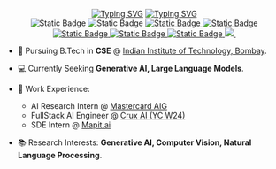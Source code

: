 <p align="center">
<a href="https://github.com/ravindramohith">
<a href="https://git.io/typing-svg"><img src="https://readme-typing-svg.demolab.com?font=Monaco&weight=900&size=30&duration=1&pause=0&color=fd2155&center=true&vCenter=true&repeat=false&width=435&lines=Hi%2C+I'm+Ravindra+Mohith" alt="Typing SVG" /></a>
<a href="https://git.io/typing-svg"><img src="https://readme-typing-svg.demolab.com?font=Monaco&weight=1000&duration=900&pause=500&color=08FDD8&center=true&vCenter=true&random=true&width=435&lines=FullStack+Developer;Competetive+Programmer;Gen+AI+Engineer;Large+Language+Models;Computer+Vision;Natural+Language+Processing" alt="Typing SVG" /></a>
</a>

<br/>

<img alt="Static Badge" src="https://img.shields.io/badge/AI-CV-red?style=flat-square&logo=googledocs&logoColor=white">
<img alt="Static Badge" src="https://img.shields.io/badge/SDE-CV-red?style=flat-square&logo=googledocs&logoColor=white">

<a href="mailto:ravindramohith@gmail.com">
    <img alt="Static Badge" src="https://img.shields.io/badge/Email-red?style=flat-square&logo=gmail&logoColor=white&logoSize=auto">
</a>
<a href="https://www.linkedin.com/in/ravindra-mohith/">
    <img alt="Static Badge" src="https://img.shields.io/badge/Linkedin-blue?style=flat-square&logo=linkedin&logoColor=white&logoSize=auto">
</a>
<a href="https://github.com/ravindramohith">
    <img alt="Static Badge" src="https://img.shields.io/badge/Github-black?style=flat-square&logo=github&logoColor=white">
</a>
<a href="https://ravindramohith.netlify.app/">
    <img alt="Static Badge" src="https://img.shields.io/badge/Website-8A2BE2?style=flat-square&logo=webauthn&logoColor=white&logoSize=auto">
</a>
<a href="https://leetcode.com/u/the_last_uchiha/">
    <img alt="Static Badge" src="https://img.shields.io/badge/Leetcode-FFA116?style=flat-square&logo=leetcode&logoColor=white">
</a>
<a href="https://github.com/ravindramohith">
    <img src="https://github-stats-alpha.vercel.app/api?username=ravindramohith&cc=22272e&tc=08FDD8&ic=fd2155&bc=0000">
</a>
<a href="https://leetcode.com/u/the_last_uchiha/">
<img src="https://leetcard.jacoblin.cool/the_last_uchiha" alt="">
</a>
</p>


* 📖 Pursuing B.Tech in **CSE** @ [Indian Institute of Technology, Bombay](https://www.iitb.ac.in/).

* 💻 Currently Seeking **Generative AI, Large Language Models**.

* 💼 Work Experience:
    - AI Research Intern @ [Mastercard AIG](https://www.mastercard.com/global/en/business/overview/ai-garage.html)
    - FullStack AI Engineer @ [Crux AI (YC W24)](https://www.getcrux.ai/)
    - SDE Intern @ [Mapit.ai](https://www.linkedin.com/company/mapit-ai/)

* 📚 Research Interests: **Generative AI, Computer Vision, Natural Language Processing**.